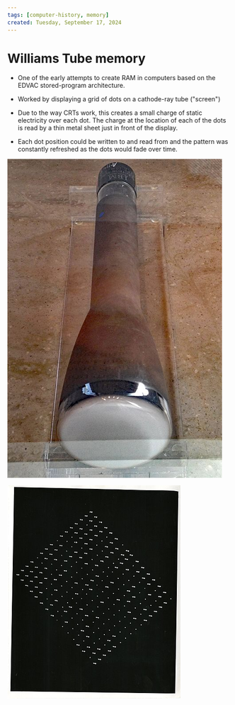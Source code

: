 ```yaml
---
tags: [computer-history, memory]
created: Tuesday, September 17, 2024
---
```


# Williams Tube memory

- One of the early attempts to create RAM in computers based on the EDVAC
  stored-program architecture.

- Worked by displaying a grid of dots on a cathode-ray tube ("screen")

- Due to the way CRTs work, this creates a small charge of static electricity
  over each dot. The charge at the location of each of the dots is read by a
  thin metal sheet just in front of the display.

- Each dot position could be written to and read from and the pattern was
  constantly refreshed as the dots would fade over time.

![A Williams CRT tube](../img/williams-tube.jpg)

![Memory dot pattern from a Williams Tube](../img/williams-tube-dots.jpg)
